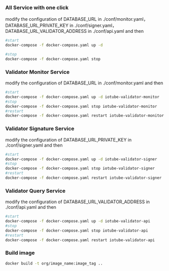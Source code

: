 

### All Service with one click
modify the configuration of DATABASE_URL in ./conf/monitor.yaml，DATABASE_URL,PRIVATE_KEY in ./conf/signer.yaml，DATABASE_URL,VALIDATOR_ADDRESS in ./conf/api.yaml and then
```bash
#start
docker-compose -f docker-compose.yaml up -d 

#stop
docker-compose -f docker-compose.yaml stop
```

### Validator Monitor Service
modify the configuration of DATABASE_URL in ./conf/monitor.yaml and then 
```bash
#start
docker-compose -f docker-compose.yaml up -d iotube-validator-monitor
#stop
docker-compose -f docker-compose.yaml stop iotube-validator-monitor
#restart
docker-compose -f docker-compose.yaml restart iotube-validator-monitor
```

### Validator Signature Service
modify the configuration of DATABASE_URL,PRIVATE_KEY in ./conf/signer.yaml and then

```bash
#start
docker-compose -f docker-compose.yaml up -d iotube-validator-signer
#stop
docker-compose -f docker-compose.yaml stop iotube-validator-signer
#restart
docker-compose -f docker-compose.yaml restart iotube-validator-signer
```

### Validator Query Service
modify the configuration of DATABASE_URL,VALIDATOR_ADDRESS in ./conf/api.yaml  and then

```bash
#start
docker-compose -f docker-compose.yaml up -d iotube-validator-api
#stop
docker-compose -f docker-compose.yaml stop iotube-validator-api
#restart
docker-compose -f docker-compose.yaml restart iotube-validator-api
```

### Build image
```bash
docker build -t org/image_name:image_tag ..
```
